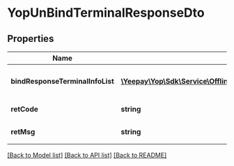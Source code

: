 # YopUnBindTerminalResponseDto

## Properties
Name | Type | Description | Notes
------------ | ------------- | ------------- | -------------
**bindResponseTerminalInfoList** | [**\Yeepay\Yop\Sdk\Service\Offline\Model\BindResponseTerminalInfo[]**](BindResponseTerminalInfo.md) | &lt;pre&gt;终端绑机信息列表&lt;/pre&gt; | 
**retCode** | **string** | &lt;p&gt;返回码&lt;/p&gt; | 
**retMsg** | **string** | &lt;p&gt;返回信息&lt;/p&gt; | 

[[Back to Model list]](../README.md#documentation-for-models) [[Back to API list]](../README.md#documentation-for-api-endpoints) [[Back to README]](../README.md)


